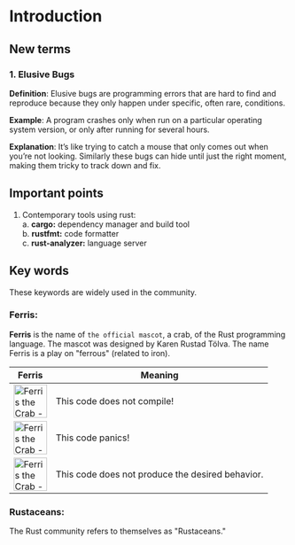# Introduction

## New terms

### 1. **Elusive Bugs**  
**Definition**: Elusive bugs are programming errors that are hard to find and reproduce because they only happen under specific, often rare, conditions.

**Example**: A program crashes only when run on a particular operating system version, or only after running for several hours.

**Explanation**: It’s like trying to catch a mouse that only comes out when you’re not looking. Similarly these bugs can hide until just the right moment, making them tricky to track down and fix.


## Important points

1. Contemporary tools using rust:  
    a. **cargo:** dependency manager and build tool  
    b. **rustfmt:** code formatter  
    c. **rust-analyzer:** language server  

## Key words

These keywords are widely used in the community.

### Ferris:

**Ferris** is the name of `the official mascot`, a crab, of the Rust programming language. 
The mascot was designed by Karen Rustad Tölva.
The name Ferris is a play on "ferrous" (related to iron).

| Ferris | Meaning |
|--------|---------|
| <img src="https://doc.rust-lang.org/stable/book/img/ferris/does_not_compile.svg" alt="Ferris the Crab - Does Not Compile" width="60"/> | This code does not compile! |
| <img src="https://doc.rust-lang.org/stable/book/img/ferris/panics.svg" alt="Ferris the Crab - Panics" width="60"/> | This code panics! |
| <img src="https://doc.rust-lang.org/stable/book/img/ferris/not_desired_behavior.svg" alt="Ferris the Crab - Bug" width="60"/> | This code does not produce the desired behavior. |

### Rustaceans:

The Rust community refers to themselves as "Rustaceans."
